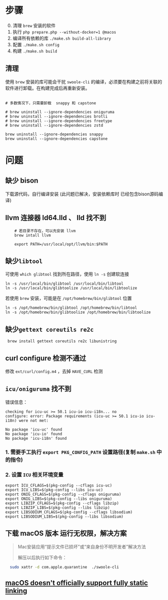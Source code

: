 # 步骤

0. 清理 `brew` 安装的软件
1. 执行 `php prepare.php --without-docker=1 @macos`
2. 编译所有依赖的库 `./make.sh build-all-library`
3. 配置 `./make.sh config`
4. 构建 `./make.sh build`

## 清理

使用 `brew` 安装的库可能会干扰 `swoole-cli` 的编译，必须要在构建之前将关联的软件进行卸载。在构建完成后再重新安装。

```shell

# 多数情况下，只需要卸载  snappy 和 capstone

# brew uninstall --ignore-dependencies oniguruma
# brew uninstall --ignore-dependencies brotli
# brew uninstall --ignore-dependencies freetype
# brew uninstall --ignore-dependencies zstd

brew uninstall --ignore-dependencies snappy
brew uninstall --ignore-dependencies capstone

```

# 问题

## 缺少 bison

下载源代码，自行编译安装 (此问题已解决，安装依赖库时 已经包含bison源码编译)

## llvm 连接器 ld64.lld 、 lld 找不到

```shell
    # 若目录不存在，可以先安装 llvm
    brew intall llvm

    export PATH=/usr/local/opt/llvm/bin:$PATH

```

## 缺少`libtool`

可使用 `which glibtool` 找到所在路径，使用 `ln -s` 创建软连接

```shell
ln -s /usr/local/bin/glibtool /usr/local/bin/libtool
ln -s /usr/local/bin/glibtoolize /usr/local/bin/libtoolize
```

若使用 `brew` 安装，可能是在 `/opt/homebrew/bin/glibtool` 位置

```shell
ln -s /opt/homebrew/bin/glibtool /opt/homebrew/bin/libtool
ln -s /opt/homebrew/bin/glibtoolize /opt/homebrew/bin/libtoolize
```

## 缺少`gettext coreutils re2c`

```shell
 brew install gettext coreutils re2c libunistring
```

## curl configure 检测不通过

修改 `ext/curl/config.m4` ，去掉 `HAVE_CURL` 检测

## `icu/oniguruma` 找不到

错误信息：

```
checking for icu-uc >= 50.1 icu-io icu-i18n... no
configure: error: Package requirements (icu-uc >= 50.1 icu-io icu-i18n) were not met:

No package 'icu-uc' found
No package 'icu-io' found
No package 'icu-i18n' found
```

### 1. 需要手工执行 `export PKG_CONFIG_PATH` 设置路径(复制 `make.sh` 中的指令)

### 2. 设置 `ICU` 相关环境变量

```shell
export ICU_CFLAGS=$(pkg-config --cflags icu-uc)
export ICU_LIBS=$(pkg-config --libs icu-uc)
export ONIG_CFLAGS=$(pkg-config --cflags oniguruma)
export ONIG_LIBS=$(pkg-config --libs oniguruma)
export LIBZIP_CFLAGS=$(pkg-config --cflags libzip)
export LIBZIP_LIBS=$(pkg-config --libs libzip)
export LIBSODIUM_CFLAGS=$(pkg-config --cflags libsodium)
export LIBSODIUM_LIBS=$(pkg-config --libs libsodium)
```


## 下载 macOS 版本 运行无权限，解决方案

>  Mac安装应用“提示文件已损坏”或“来自身份不明开发者”解决方法
>
> 解压以后执行如下命令：

```bash
  sudo xattr -d com.apple.quarantine  ./swoole-cli
```

## [macOS doesn't officially support fully static linking ](https://developer.apple.com/library/archive/qa/qa1118/_index.html)
